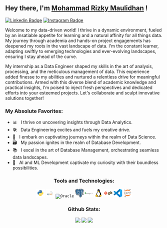 ## Hey there, I'm [Mohammad Rizky Maulidhan](https://github.com/mrizkymaulidhan) !

[![Linkedin Badge](https://img.shields.io/badge/-LinkedIn-0e76a8?style=flat-square&logo=Linkedin&logoColor=white)](https://www.linkedin.com/in/mrizkymaulidhan/)
[![Instagram Badge](https://img.shields.io/badge/-Instagram-e4405f?style=flat-square&logo=Instagram&logoColor=white)](https://instagram.com/mrizkymaulidhan/)

Welcome to my data-driven world! I thrive in a dynamic environment, fueled by an insatiable appetite for learning and a natural affinity for all things data. My journey through academia and hands-on project engagements has deepened my roots in the vast landscape of data. I'm the constant learner, adapting swiftly to emerging technologies and ever-evolving landscapes, ensuring I stay ahead of the curve.

My internship as a Data Engineer shaped my skills in the art of analysis, processing, and the meticulous management of data. This experience added finesse to my abilities and nurtured a relentless drive for meaningful contributions. Armed with this diverse blend of academic knowledge and practical insights, I'm poised to inject fresh perspectives and dedicated efforts into your esteemed projects. Let's collaborate and sculpt innovative solutions together!

### My Absolute Favorites:

- 📊 &nbsp; I thrive on uncovering insights through Data Analytics.
- 🛠️ &nbsp; Data Engineering excites and fuels my creative drive.
- 🧪 &nbsp; I embark on captivating journeys within the realm of Data Science.
- 🗃️ &nbsp; My passion ignites in the realm of Database Development.
- 📚 &nbsp; I excel in the art of Database Management, orchestrating seamless data landscapes.
- 🤖 &nbsp; AI and ML Development captivate my curiosity with their boundless possibilities.

<div align="center">

### Tools and Technologies:

<code><img height="27" src="https://raw.githubusercontent.com/github/explore/80688e429a7d4ef2fca1e82350fe8e3517d3494d/topics/python/python.png" alt="Python"></code>
<code><img height="27" src="https://raw.githubusercontent.com/github/explore/80688e429a7d4ef2fca1e82350fe8e3517d3494d/topics/mysql/mysql.png" alt="MySQL"></code>
<code><img height="27" src="https://user-images.githubusercontent.com/25181517/117208736-bdedc080-adf5-11eb-912f-61c7d43705f6.png" alt="Oracle"></code>
<code><img height="27" src="https://raw.githubusercontent.com/github/explore/80688e429a7d4ef2fca1e82350fe8e3517d3494d/topics/postgresql/postgresql.png" alt="PostgreSQL"></code>
<code><img height="27" src="https://raw.githubusercontent.com/github/explore/80688e429a7d4ef2fca1e82350fe8e3517d3494d/topics/mongodb/mongodb.png" alt="MongoDB"></code>
<code><img height="27" src="https://raw.githubusercontent.com/github/explore/80688e429a7d4ef2fca1e82350fe8e3517d3494d/topics/linux/linux.png" alt="Linux"></code>
<code><img height="27" src="https://raw.githubusercontent.com/github/explore/80688e429a7d4ef2fca1e82350fe8e3517d3494d/topics/git/git.png" alt="Git"></code>
<code><img height="27" src="https://raw.githubusercontent.com/github/explore/78df643247d429f6cc873026c0622819ad797942/topics/visual-studio-code/visual-studio-code.png" alt="Visual Studio Code"></code>
<code><img height="27" src="https://raw.githubusercontent.com/github/explore/80688e429a7d4ef2fca1e82350fe8e3517d3494d/topics/jupyter-notebook/jupyter-notebook.png" alt="Jupyter Notebook"></code>

### Github Stats:

<img height="180em" src="https://github-readme-stats.vercel.app/api?username=mrizkymaulidhan&show_icons=true&include_all_commits=true" />
<img height="180em" src="https://github-readme-stats.vercel.app/api/top-langs/?username=mrizkymaulidhan&show_icons=true&hide_border=true&layout=compact&langs_count=8"/>
<img height="180em" src="https://github-readme-streak-stats.herokuapp.com/?user=mrizkymaulidhan&hide_border=true" />

</div>